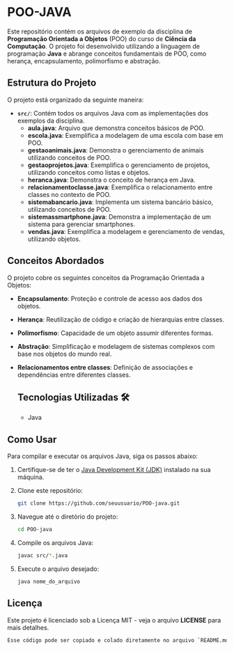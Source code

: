 # POO-JAVA

Este repositório contém os arquivos de exemplo da disciplina de **Programação Orientada a Objetos** (POO) do curso de **Ciência da Computação**. O projeto foi desenvolvido utilizando a linguagem de programação **Java** e abrange conceitos fundamentais de POO, como herança, encapsulamento, polimorfismo e abstração.

## Estrutura do Projeto

O projeto está organizado da seguinte maneira:

- **`src/`**: Contém todos os arquivos Java com as implementações dos exemplos da disciplina.
  - **aula.java**: Arquivo que demonstra conceitos básicos de POO.
  - **escola.java**: Exemplifica a modelagem de uma escola com base em POO.
  - **gestaoanimais.java**: Demonstra o gerenciamento de animais utilizando conceitos de POO.
  - **gestaoprojetos.java**: Exemplifica o gerenciamento de projetos, utilizando conceitos como listas e objetos.
  - **heranca.java**: Demonstra o conceito de herança em Java.
  - **relacionamentoclasse.java**: Exemplifica o relacionamento entre classes no contexto de POO.
  - **sistemabancario.java**: Implementa um sistema bancário básico, utilizando conceitos de POO.
  - **sistemassmartphone.java**: Demonstra a implementação de um sistema para gerenciar smartphones.
  - **vendas.java**: Exemplifica a modelagem e gerenciamento de vendas, utilizando objetos.

## Conceitos Abordados

O projeto cobre os seguintes conceitos da Programação Orientada a Objetos:

- **Encapsulamento**: Proteção e controle de acesso aos dados dos objetos.
- **Herança**: Reutilização de código e criação de hierarquias entre classes.
- **Polimorfismo**: Capacidade de um objeto assumir diferentes formas.
- **Abstração**: Simplificação e modelagem de sistemas complexos com base nos objetos do mundo real.
- **Relacionamentos entre classes**: Definição de associações e dependências entre diferentes classes.

  ## Tecnologias Utilizadas 🛠
  - Java

## Como Usar

Para compilar e executar os arquivos Java, siga os passos abaixo:

1. Certifique-se de ter o [Java Development Kit (JDK)](https://www.oracle.com/java/technologies/javase-jdk14-downloads.html) instalado na sua máquina.

2. Clone este repositório:
   ```bash
   git clone https://github.com/seuusuario/POO-java.git

3. Navegue até o diretório do projeto:
    ```bash
    cd POO-java

4. Compile os arquivos Java:
    ```bash
    javac src/*.java

5. Execute o arquivo desejado:
    ```bash
    java nome_do_arquivo

## Licença

Este projeto é licenciado sob a Licença MIT - veja o arquivo **LICENSE** para mais detalhes.
```bash
Esse código pode ser copiado e colado diretamente no arquivo `README.md` do seu repositório no GitHub. Caso queira alterar algo, fique à vontade para editar conforme suas necessidades.
